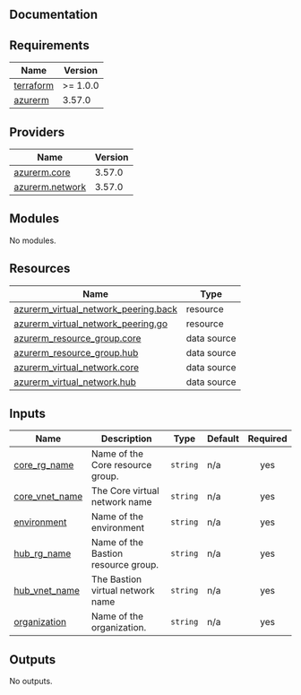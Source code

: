 ## Documentation

<!-- BEGINNING OF PRE-COMMIT-TERRAFORM DOCS HOOK -->

## Requirements

| Name                                                                     | Version  |
| ------------------------------------------------------------------------ | -------- |
| <a name="requirement_terraform"></a> [terraform](#requirement_terraform) | >= 1.0.0 |
| <a name="requirement_azurerm"></a> [azurerm](#requirement_azurerm)       | 3.57.0   |

## Providers

| Name                                                                                 | Version |
| ------------------------------------------------------------------------------------ | ------- |
| <a name="provider_azurerm.core"></a> [azurerm.core](#provider_azurerm.core)          | 3.57.0  |
| <a name="provider_azurerm.network"></a> [azurerm.network](#provider_azurerm.network) | 3.57.0  |

## Modules

No modules.

## Resources

| Name                                                                                                                                            | Type        |
| ----------------------------------------------------------------------------------------------------------------------------------------------- | ----------- |
| [azurerm_virtual_network_peering.back](https://registry.terraform.io/providers/hashicorp/azurerm/3.57.0/docs/resources/virtual_network_peering) | resource    |
| [azurerm_virtual_network_peering.go](https://registry.terraform.io/providers/hashicorp/azurerm/3.57.0/docs/resources/virtual_network_peering)   | resource    |
| [azurerm_resource_group.core](https://registry.terraform.io/providers/hashicorp/azurerm/3.57.0/docs/data-sources/resource_group)                | data source |
| [azurerm_resource_group.hub](https://registry.terraform.io/providers/hashicorp/azurerm/3.57.0/docs/data-sources/resource_group)                 | data source |
| [azurerm_virtual_network.core](https://registry.terraform.io/providers/hashicorp/azurerm/3.57.0/docs/data-sources/virtual_network)              | data source |
| [azurerm_virtual_network.hub](https://registry.terraform.io/providers/hashicorp/azurerm/3.57.0/docs/data-sources/virtual_network)               | data source |

## Inputs

| Name                                                                          | Description                         | Type     | Default | Required |
| ----------------------------------------------------------------------------- | ----------------------------------- | -------- | ------- | :------: |
| <a name="input_core_rg_name"></a> [core\_rg\_name](#input_core_rg_name)       | Name of the Core resource group.    | `string` | n/a     |   yes    |
| <a name="input_core_vnet_name"></a> [core\_vnet\_name](#input_core_vnet_name) | The Core virtual network name       | `string` | n/a     |   yes    |
| <a name="input_environment"></a> [environment](#input_environment)            | Name of the environment             | `string` | n/a     |   yes    |
| <a name="input_hub_rg_name"></a> [hub\_rg\_name](#input_hub_rg_name)          | Name of the Bastion resource group. | `string` | n/a     |   yes    |
| <a name="input_hub_vnet_name"></a> [hub\_vnet\_name](#input_hub_vnet_name)    | The Bastion virtual network name    | `string` | n/a     |   yes    |
| <a name="input_organization"></a> [organization](#input_organization)         | Name of the organization.           | `string` | n/a     |   yes    |

## Outputs

No outputs.

<!-- END OF PRE-COMMIT-TERRAFORM DOCS HOOK -->

